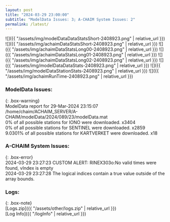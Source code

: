 ```yaml
---
layout: post
title: "2024-03-29 23:00:00"
subtitle: "ModelData Issues: 3; A-CHAIM System Issues: 2"
permalink: /latest/
---
```


![]({{ "/assets/img/modelDataDataStatsShort-2408923.png" | relative_url }})
![]({{ "/assets/img/achaimDataStatsShort-2408923.png" | relative_url }})
![]({{ "/assets/img/achaimDataStatsLong00-2408923.png" | relative_url }})
![]({{ "/assets/img/achaimDataStatsLong01-2408923.png" | relative_url }})
![]({{ "/assets/img/achaimDataStatsLong02-2408923.png" | relative_url }})
![]({{ "/assets/img/modelDataDataStats-2408923.png" | relative_url }})
![]({{ "/assets/img/modelDataStationStats-2408923.png" | relative_url }})
![]({{ "/assets/img/achaimRunTime-2408923.png" | relative_url }})


### ModelData Issues:  
  
{: .box-warning}  
 ModelData report for 29-Mar-2024 23:15:07   
 /home/chaim/ACHAIM_SERVER/A-CHAIM/modelData/2024/089/23/modelData.mat   
 0% of all possible stations for IONO were downloaded. x3404   
 0% of all possible stations for SENTINEL were downloaded. x2859   
 9.0301% of all possible stations for KARTVERKET were downloaded. x18   
  
### A-CHAIM System Issues:  
  
{: .box-error}  
2024-03-29 23:27:23 CUSTOM ALERT: RINEX303o:No valid times were found, vIndex is empty  
2024-03-29 23:27:28 The logical indices contain a true value outside of the array bounds.  

### Logs:  
  
{: .box-note}  
[Logs.zip]({{ "/assets/other/logs.zip" | relative_url }})  
[Log Info]({{ "/logInfo" | relative_url }})  
